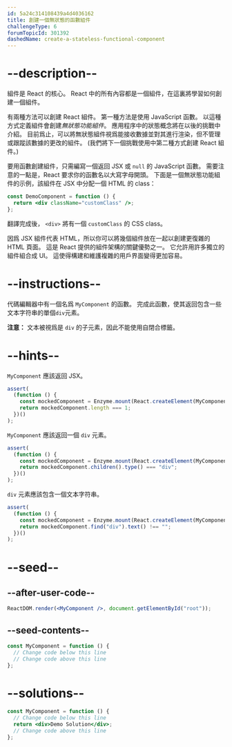 ```yaml
---
id: 5a24c314108439a4d4036162
title: 創建一個無狀態的函數組件
challengeType: 6
forumTopicId: 301392
dashedName: create-a-stateless-functional-component
---
```


# --description--

組件是 React 的核心。 React 中的所有內容都是一個組件，在這裏將學習如何創建一個組件。

有兩種方法可以創建 React 組件。 第一種方法是使用 JavaScript 函數。 以這種方式定義組件會創建*無狀態功能組件*。 應用程序中的狀態概念將在以後的挑戰中介紹。 目前爲止，可以將無狀態組件視爲能接收數據並對其進行渲染，但不管理或跟蹤該數據的更改的組件。 (我們將下一個挑戰使用中第二種方式創建 React 組件。)

要用函數創建組件，只需編寫一個返回 JSX 或 `null` 的 JavaScript 函數。 需要注意的一點是，React 要求你的函數名以大寫字母開頭。 下面是一個無狀態功能組件的示例，該組件在 JSX 中分配一個 HTML 的 class：

```jsx
const DemoComponent = function () {
  return <div className="customClass" />;
};
```

翻譯完成後， `<div>` 將有一個 `customClass` 的 CSS class。

因爲 JSX 組件代表 HTML，所以你可以將幾個組件放在一起以創建更復雜的 HTML 頁面。 這是 React 提供的組件架構的關鍵優勢之一。 它允許用許多獨立的組件組合成 UI。 這使得構建和維護複雜的用戶界面變得更加容易。

# --instructions--

代碼編輯器中有一個名爲 `MyComponent` 的函數。 完成此函數，使其返回包含一些文本字符串的單個`div`元素。

**注意：** 文本被視爲是 `div` 的子元素，因此不能使用自閉合標籤。

# --hints--

`MyComponent` 應該返回 JSX。

```js
assert(
  (function () {
    const mockedComponent = Enzyme.mount(React.createElement(MyComponent));
    return mockedComponent.length === 1;
  })()
);
```

`MyComponent` 應該返回一個 `div` 元素。

```js
assert(
  (function () {
    const mockedComponent = Enzyme.mount(React.createElement(MyComponent));
    return mockedComponent.children().type() === "div";
  })()
);
```

`div` 元素應該包含一個文本字符串。

```js
assert(
  (function () {
    const mockedComponent = Enzyme.mount(React.createElement(MyComponent));
    return mockedComponent.find("div").text() !== "";
  })()
);
```

# --seed--

## --after-user-code--

```jsx
ReactDOM.render(<MyComponent />, document.getElementById("root"));
```

## --seed-contents--

```jsx
const MyComponent = function () {
  // Change code below this line
  // Change code above this line
};
```

# --solutions--

```jsx
const MyComponent = function () {
  // Change code below this line
  return <div>Demo Solution</div>;
  // Change code above this line
};
```
